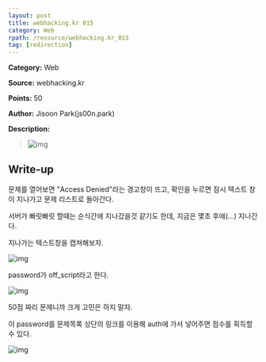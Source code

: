 ```yaml
---
layout: post
title: webhacking.kr 015
category: Web
rpath: /resource/webhacking.kr_015
tag: [redirection] 
---
```


**Category:** Web

**Source:** webhacking.kr

**Points:** 50

**Author:** Jisoon Park(js00n.park)

**Description:** 

>![img]({{page.rpath|prepend:site.baseurl}}/prob.png)

## Write-up

문제를 열어보면 "Access Denied"라는 경고창이 뜨고, 확인을 누르면 잠시 텍스트 창이 지나가고 문제 리스트로 돌아간다.

서버가 빠릿빠릿 할때는 순식간에 지나갔을것 같기도 한데, 지금은 몇초 후에(...) 지나간다.

지나가는 텍스트창을 캡쳐해보자.

![img]({{page.rpath|prepend:site.baseurl}}/pwd.png)

password가 off_script라고 한다.

![img]({{page.rpath|prepend:site.baseurl}}/pwd.png)

50점 짜리 문제니까 크게 고민은 하지 말자.

이 password를 문제목록 상단의 링크를 이용해 auth에 가서 넣어주면 점수를 획득할 수 있다.

![img]({{page.rpath|prepend:site.baseurl}}/flag.png)


